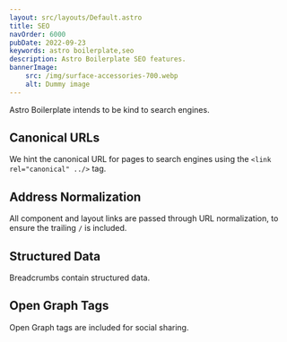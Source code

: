 ```yaml
---
layout: src/layouts/Default.astro
title: SEO
navOrder: 6000
pubDate: 2022-09-23
keywords: astro boilerplate,seo
description: Astro Boilerplate SEO features.
bannerImage:
    src: /img/surface-accessories-700.webp
    alt: Dummy image
---
```


Astro Boilerplate intends to be kind to search engines.

## Canonical URLs

We hint the canonical URL for pages to search engines using the `<link rel="canonical" ../>` tag.

## Address Normalization

All component and layout links are passed through URL normalization, to ensure the trailing `/` is included.

## Structured Data

Breadcrumbs contain structured data.

## Open Graph Tags

Open Graph tags are included for social sharing.